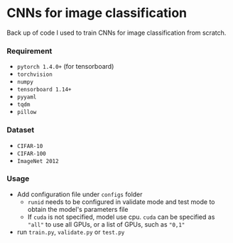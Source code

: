 # CNNs for image classification
Back up of code I used to train CNNs for image classification from scratch.

### Requirement
- `pytorch 1.4.0+` (for tensorboard)
- `torchvision`
- `numpy`
- `tensorboard 1.14+`
- `pyyaml`
- `tqdm`
- `pillow`

### Dataset
- `CIFAR-10`
- `CIFAR-100`
- `ImageNet 2012`

### Usage
- Add configuration file under `configs` folder
  - `runid` needs to be configured in validate mode and test mode to obtain the model's parameters file
  - If `cuda` is not specified, model use cpu. `cuda` can be specified as `"all"` to use all GPUs, or a list of GPUs, such as `"0,1"`
- run `train.py`, `validate.py` or `test.py`